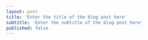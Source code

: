 ```yaml
---
layout: post
title: 'Enter the title of the blog post here'
subtitle: 'Enter the subtitle of the blog post here'
published: false
---
```



